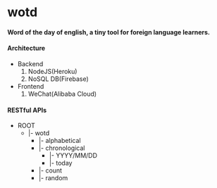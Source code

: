 # wotd
#### Word of the day of english, a tiny tool for foreign language learners. 

#### Architecture
 - Backend 
   1. NodeJS(Heroku) 
   2. NoSQL DB(Firebase)
 - Frontend
   1. WeChat(Alibaba Cloud)

#### RESTful APIs
- ROOT
   - |- wotd
     - |- alphabetical
     - |- chronological
       - |- YYYY/MM/DD
       - |- today
     - |- count
     - |- random